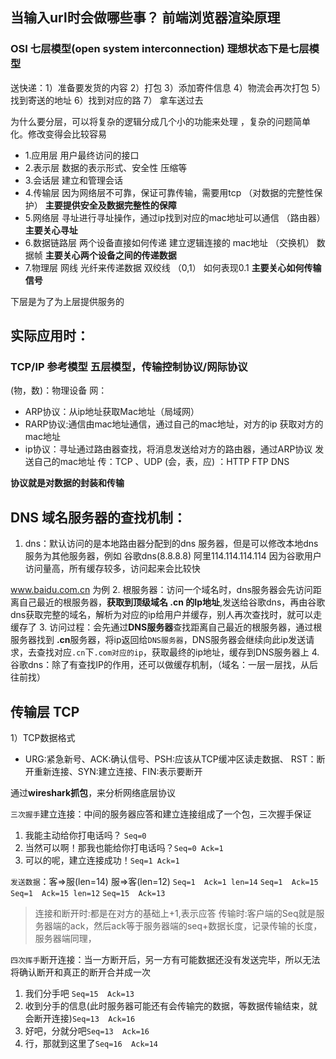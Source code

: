 ## 当输入url时会做哪些事？ 前端浏览器渲染原理

### OSI 七层模型(open system interconnection) 理想状态下是七层模型

送快递：1）准备要发货的内容 2）打包 3）添加寄件信息 4）物流会再次打包 5）找到寄送的地址 6）找到对应的路 7） 拿车送过去

为什么要分层，可以将复杂的逻辑分成几个小的功能来处理 ，复杂的问题简单化。修改变得会比较容易

- 1.应用层 用户最终访问的接口
- 2.表示层 数据的表示形式、安全性 压缩等
- 3.会话层 建立和管理会话
- 4.传输层 因为网络层不可靠，保证可靠传输，需要用tcp （对数据的完整性保护） **主要提供安全及数据完整性的保障**
- 5.网络层 寻址进行寻址操作，通过ip找到对应的mac地址可以通信 （路由器） **主要关心寻址**
- 6.数据链路层 两个设备直接如何传递 建立逻辑连接的 mac地址 （交换机） 数据帧 **主要关心两个设备之间的传递数据**
- 7.物理层 网线 光纤来传递数据 双绞线 （0,1） 如何表现0.1  **主要关心如何传输信号**

下层是为了为上层提供服务的


## 实际应用时：
### TCP/IP 参考模型 五层模型，传输控制协议/网际协议
(物，数)：物理设备
网：
  - ARP协议：从ip地址获取Mac地址（局域网）
  - RARP协议:通信由mac地址通信，通过自己的mac地址，对方的ip 获取对方的mac地址
  - ip协议：寻址通过路由器查找，将消息发送给对方的路由器，通过ARP协议 发送自己的mac地址
传：TCP 、UDP
(会，表，应) ：HTTP FTP DNS

**协议就是对数据的封装和传输**

## DNS 域名服务器的查找机制：

1. dns：默认访问的是本地路由器分配到的dns 服务器，但是可以修改本地dns服务为其他服务器，例如 谷歌dns(8.8.8.8)  阿里114.114.114.114
因为谷歌用户访问量高，所有缓存较多，访问起来会比较快


www.baidu.com.cn 为例
2. 根服务器：访问一个域名时，dns服务器会先访问距离自己最近的根服务器，**获取到顶级域名 .cn 的Ip地址**,发送给谷歌dns，再由谷歌dns获取完整的域名，解析为对应的ip给用户并缓存，别人再次查找时，就可以走缓存了
3. 访问过程：会先通过**DNS服务器**查找距离自己最近的根服务器，通过根服务器找到 **.cn**服务器，将ip返回给`DNS服务器`，DNS服务器会继续向此ip发送请求，去查找对应`.cn`下`.com对应的ip`，获取最终的ip地址，缓存到DNS服务器上
4. 谷歌dns：除了有查找IP的作用，还可以做缓存机制，（域名：一层一层找，从后往前找）


## 传输层 TCP
1）TCP数据格式
- URG:紧急新号、ACK:确认信号、PSH:应该从TCP缓冲区读走数据、 RST：断开重新连接、SYN:建立连接、FIN:表示要断开

通过**wireshark抓包**，来分析网络底层协议

`三次握手`建立连接：中间的服务器应答和建立连接组成了一个包，三次握手保证
1. 我能主动给你打电话吗？ `Seq=0 `
2. 当然可以啊！那我也能给你打电话吗？`Seq=0 Ack=1`
3. 可以的呢，建立连接成功！`Seq=1 Ack=1`


`发送数据`：客=>服(len=14)   服=>客(len=12) 
`Seq=1  Ack=1 len=14`
`Seq=1  Ack=15`
`Seq=1  Ack=15 len=12`
`Seq=15  Ack=13`
> 连接和断开时:都是在对方的基础上+1,表示应答
> 传输时:客户端的Seq就是服务器端的ack，然后ack等于服务器端的seq+数据长度，记录传输的长度，服务器端同理，


`四次挥手`断开连接：当一方断开后，另一方有可能数据还没有发送完毕，所以无法将确认断开和真正的断开合并成一次
1. 我们分手吧 `Seq=15  Ack=13 `
2. 收到分手的信息(此时服务器可能还有会传输完的数据，等数据传输结束，就会断开连接)`Seq=13  Ack=16 `
3. 好吧，分就分吧`Seq=13  Ack=16 `
4. 行，那就到这里了`Seq=16  Ack=14 `